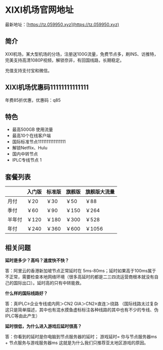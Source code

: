 # XIXI机场官网地址

最新地址：[https://tz.059950.xyz](https://tz.059950.xyz)

## 简介

XIXI机场，某大型机场的分场，注册送100G流量，免费节点多，刷INS、访推特，完美支持高清1080P视频，解锁奈非，有回国线路，长期稳定。

充值支持支付宝和微信。

## XIXI机场优惠码11111111111111

年费85折优惠，优惠码：q85

## 特色

* 最高500GB 使用流量
* 最高10个在线客户端
* 国际标准节点1111111111111111
* 解锁Netflix、Hulu
* 国内中转节点
* IPLC专线节点
1
## 套餐列表

||入门版|标准版|旗舰版|旗舰版大流量|
|----|----|----|----|----|
|月付|￥20|￥30|￥50|￥88|
|季付|￥60|￥90|￥150|￥264|
|半年付|￥120|￥180|￥300|￥528|
|年付|￥240|￥360|￥600|￥1056|

## 相关问题

**延时是多少？高吗？速度快不快？**

答：阿里云的香港新加坡节点正常延时在 5ms-80ms；延时如果高于100ms属于不正常，需要检查本地网络环境（很多高延时的都是二三四流运营商根本就没有自己的国际出口）。延时高的只有中转能救。

**什么样的国际线路好？**

答：真IPLC≥企业专线或内网＞CN2 GIA＞CN2≥直连＞绕路 （国际线路太过复杂这只是简单描述，其中也有混水摸鱼虚标标注各种线路的其中也有不少的专线、伪IPLC等由此产生）

**延时很低，为什么进入游戏后延时很高？**

答：你看到的延时是你电脑到节点服务器的延时； 游戏延时= 你与节点服务器ms + 节点服务与游戏服务器ms 这就是为什么我们只推荐亚太地区游戏的原因。
